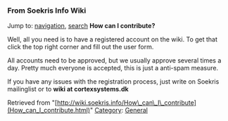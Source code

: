 
### From Soekris Info Wiki



Jump to: [navigation](How_can_I_contribute.html#column-one), [search](How_can_I_contribute.html#searchInput) 
**How can I contribute?**


Well, all you need is to have a registered account on the wiki. To get that click the top right corner and fill out the user form.


All accounts need to be approved, but we usually approve several times a day. Pretty much everyone is accepted, this is just a anti-spam measure.


If you have any issues with the registration process, just write on Soekris mailinglist or to **wiki at cortexsystems.dk**





Retrieved from "[http://wiki.soekris.info/How\_can\_I\_contribute](How_can_I_contribute.html)"
[Category](https://web.archive.org/web/20180610231524/http://wiki.soekris.info/Special:Categories "Special:Categories"): [General](https://web.archive.org/web/20180610231524/http://wiki.soekris.info/Category_General "Category_General")

 

